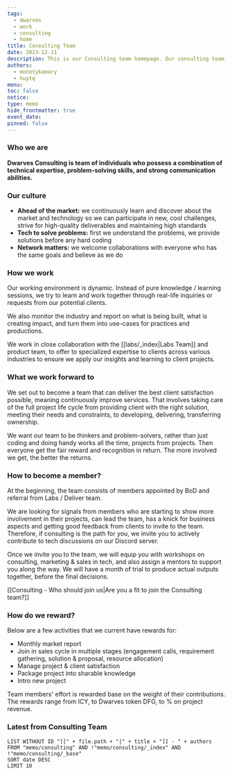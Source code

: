 ```yaml
---
tags:
  - dwarves
  - work
  - consulting
  - home
title: Consulting Team
date: 2023-12-11
description: This is our Consulting team homepage. Our consulting team helps businesses solve complex challenges and improve performance by identifying root causes, developing solutions, and collaborating with stakeholders for successful implementation. We offer expertise in various areas including strategy, operations, management, IT, finance, and marketing to help your business achieve its goals.
authors:
  - monotykamary
  - huytq
menu: 
toc: false
notice: 
type: memo
hide_frontmatter: true
event_date: 
pinned: false
---
```

### Who we are

**Dwarves Consulting is team of individuals who possess a combination of technical expertise, problem-solving skills, and strong communication abilities.**


### Our culture

- **Ahead of the market:** we continuously learn and discover about the market and technology so we can participate in new, cool challenges, strive for high-quality deliverables and maintaining high standards
- **Tech to solve problems:** first we understand the problems, we provide solutions before any hard coding
- **Network matters:** we welcome collaborations with everyone who has the same goals and believe as we do


### How we work

Our working environment is dynamic. Instead of pure knowledge / learning sessions, we try to learn and work together through real-life inquiries or requests from our potential clients. 

We also monitor the industry and report on what is being built, what is creating impact, and turn them into use-cases for practices and productions.  
  
We work in close collaboration with the [[labs/_index|Labs Team]] and product team, to offer to specialized expertise to clients across various industries to ensure we apply our insights and learning to client projects.


### What we work forward to

We set out to become a team that can deliver the best client satisfaction possible, meaning continuously improve services. That involves taking care of the full project life cycle from providing client with the right solution, meeting their needs and constraints, to developing, delivering, transferring ownership.  
  
We want our team to be thinkers and problem-solvers, rather than just coding and doing handy works all the time, projects from projects. Then everyone get the fair reward and recognition in return. The more involved we get, the better the returns.


### How to become a member?

At the beginning, the team consists of members appointed by BoD and referral from Labs / Deliver team.  
  
We are looking for signals from members who are starting to show more involvement in their projects, can lead the team, has a knick for business aspects and getting good feedback from clients to invite to the team. Therefore, if consulting is the path for you, we invite you to actively contribute to tech discussions on our Discord server.  
  
Once we invite you to the team, we will equip you with workshops on consulting, marketing & sales in tech, and also assign a mentors to support you along the way. We will have a month of trial to produce actual outputs together, before the final decisions.

[[Consulting - Who should join us|Are you a fit to join the Consulting team?]]


### How do we reward?

Below are a few activities that we current have rewards for:  
- Monthly market report
- Join in sales cycle in multiple stages (engagement calls, requirement gathering, solution & proposal, resource allocation)
- Manage project & client satisfaction
- Package project into sharable knowledge
- Intro new project

Team members' effort is rewarded base on the weight of their contributions. The rewards range from ICY, to Dwarves token DFG, to % on project revenue. 

### Latest from Consulting Team

```dataview
LIST WITHOUT ID "[[" + file.path + "|" + title + "]] - " + authors
FROM "memo/consulting" AND !"memo/consulting/_index" AND !"memo/consulting/_base"
SORT date DESC
LIMIT 10
```